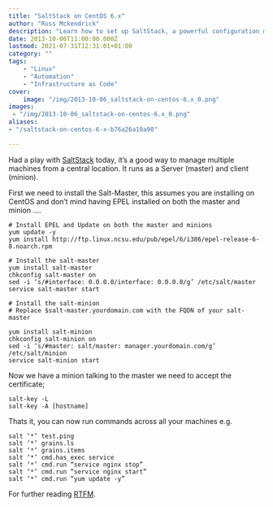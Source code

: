 ```yaml
---
title: "SaltStack on CentOS 6.x"
author: "Russ Mckendrick"
description: "Learn how to set up SaltStack, a powerful configuration management tool, on CentOS 6.x. This guide walks you through installing Salt-Master and Salt-Minion, configuring the master and minion settings, and executing remote commands across multiple machines. Includes code snippets and practical examples to help you get started with managing your infrastructure using SaltStack."
date: 2013-10-06T11:00:00.000Z
lastmod: 2021-07-31T12:31:01+01:00
category: ""
tags:
    - "Linux"
    - "Automation"
    - "Infrastructure as Code"
cover:
    image: "/img/2013-10-06_saltstack-on-centos-6.x_0.png" 
images:
 - "/img/2013-10-06_saltstack-on-centos-6.x_0.png"
aliases:
- "/saltstack-on-centos-6-x-b76a26a10a90"

---
```


Had a play with [SaltStack](http://saltstack.com/) today, it’s a good way to manage multiple machines from a central location. It runs as a Server (master) and client (minion).

First we need to install the Salt-Master, this assumes you are installing on CentOS and don’t mind having EPEL installed on both the master and minion ….

```
# Install EPEL and Update on both the master and minions
yum update -y
yum install http://ftp.linux.ncsu.edu/pub/epel/6/i386/epel-release-6-8.noarch.rpm

# Install the salt-master
yum install salt-master
chkconfig salt-master on
sed -i ‘s/#interface: 0.0.0.0/interface: 0.0.0.0/g’ /etc/salt/master
service salt-master start

# Install the salt-minion
# Replace $salt-master.yourdomain.com with the FQDN of your salt-master

yum install salt-minion
chkconfig salt-minion on
sed -i ‘s/#master: salt/master: manager.yourdomain.com/g’ /etc/salt/minion
service salt-minion start
```

Now we have a minion talking to the master we need to accept the certificate;

```
salt-key -L
salt-key -A [hostname]
```

Thats it, you can now run commands across all your machines e.g.

```
salt ‘*’ test.ping
salt ‘*’ grains.ls
salt ‘*’ grains.items
salt ‘*’ cmd.has_exec service
salt ‘*’ cmd.run “service nginx stop”
salt ‘*’ cmd.run “service nginx start”
salt ‘*’ cmd.run “yum update -y”
```

For further reading [RTFM](https://salt.readthedocs.org/en/latest/).
